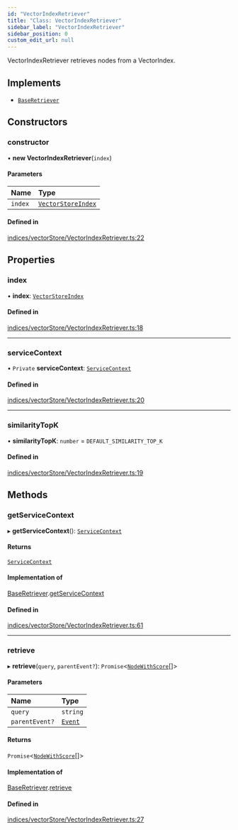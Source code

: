 ```yaml
---
id: "VectorIndexRetriever"
title: "Class: VectorIndexRetriever"
sidebar_label: "VectorIndexRetriever"
sidebar_position: 0
custom_edit_url: null
---
```


VectorIndexRetriever retrieves nodes from a VectorIndex.

## Implements

- [`BaseRetriever`](../interfaces/BaseRetriever.md)

## Constructors

### constructor

• **new VectorIndexRetriever**(`index`)

#### Parameters

| Name | Type |
| :------ | :------ |
| `index` | [`VectorStoreIndex`](VectorStoreIndex.md) |

#### Defined in

[indices/vectorStore/VectorIndexRetriever.ts:22](https://github.com/run-llama/LlamaIndexTS/blob/f264211/packages/core/src/indices/vectorStore/VectorIndexRetriever.ts#L22)

## Properties

### index

• **index**: [`VectorStoreIndex`](VectorStoreIndex.md)

#### Defined in

[indices/vectorStore/VectorIndexRetriever.ts:18](https://github.com/run-llama/LlamaIndexTS/blob/f264211/packages/core/src/indices/vectorStore/VectorIndexRetriever.ts#L18)

___

### serviceContext

• `Private` **serviceContext**: [`ServiceContext`](../interfaces/ServiceContext.md)

#### Defined in

[indices/vectorStore/VectorIndexRetriever.ts:20](https://github.com/run-llama/LlamaIndexTS/blob/f264211/packages/core/src/indices/vectorStore/VectorIndexRetriever.ts#L20)

___

### similarityTopK

• **similarityTopK**: `number` = `DEFAULT_SIMILARITY_TOP_K`

#### Defined in

[indices/vectorStore/VectorIndexRetriever.ts:19](https://github.com/run-llama/LlamaIndexTS/blob/f264211/packages/core/src/indices/vectorStore/VectorIndexRetriever.ts#L19)

## Methods

### getServiceContext

▸ **getServiceContext**(): [`ServiceContext`](../interfaces/ServiceContext.md)

#### Returns

[`ServiceContext`](../interfaces/ServiceContext.md)

#### Implementation of

[BaseRetriever](../interfaces/BaseRetriever.md).[getServiceContext](../interfaces/BaseRetriever.md#getservicecontext)

#### Defined in

[indices/vectorStore/VectorIndexRetriever.ts:61](https://github.com/run-llama/LlamaIndexTS/blob/f264211/packages/core/src/indices/vectorStore/VectorIndexRetriever.ts#L61)

___

### retrieve

▸ **retrieve**(`query`, `parentEvent?`): `Promise`<[`NodeWithScore`](../interfaces/NodeWithScore.md)[]\>

#### Parameters

| Name | Type |
| :------ | :------ |
| `query` | `string` |
| `parentEvent?` | [`Event`](../interfaces/Event.md) |

#### Returns

`Promise`<[`NodeWithScore`](../interfaces/NodeWithScore.md)[]\>

#### Implementation of

[BaseRetriever](../interfaces/BaseRetriever.md).[retrieve](../interfaces/BaseRetriever.md#retrieve)

#### Defined in

[indices/vectorStore/VectorIndexRetriever.ts:27](https://github.com/run-llama/LlamaIndexTS/blob/f264211/packages/core/src/indices/vectorStore/VectorIndexRetriever.ts#L27)
